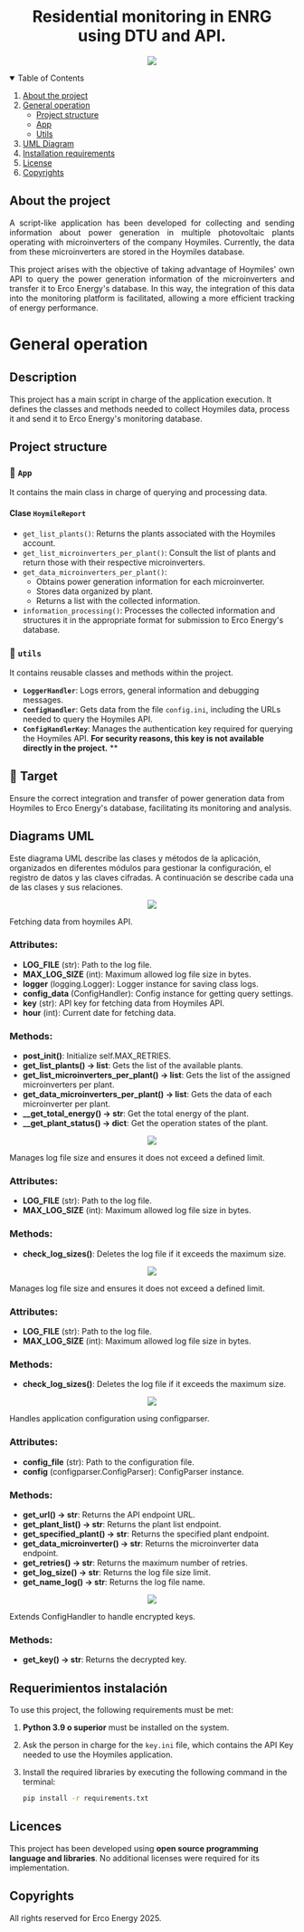 <h1 align="center">Residential monitoring in ENRG using DTU and API. 
</h1>

<p align="center">
<img  align="center" src="./img/logo.png">
</p>

<!-- TABLE OF CONTENTS -->
<details open="open">
    <summary>Table of Contents</summary>
    <ol>
        <li><a href="#about-the-project">About the project</a></li>
        <li><a href="#Funcionamiento_general">General operation</a>
            <ul>
                <li><a href="#structure_project">Project structure </a></li>
                <li><a href="#app">App</a></li>
                <li><a href="#utils">Utils</a></li>
            </ul>
        </li>
        <li><a href="#diagrams"> UML Diagram 
        </a></li>
        <li><a href="#requirements">Installation requirements </a></li>
        <li><a href="#License">License</a></li>
        <li><a href="#Derechos">Copyrights</a></li>
    </ol>
</details>



<p id="about-the-project">
</p>



## About the project

<div style="text-align:justify">

A script-like application has been developed for collecting and sending information about power generation in multiple photovoltaic plants operating with microinverters of the company Hoymiles. Currently, the data from these microinverters are stored in the Hoymiles database.

This project arises with the objective of taking advantage of Hoymiles' own API to query the power generation information of the microinverters and transfer it to Erco Energy's database. In this way, the integration of this data into the monitoring platform is facilitated, allowing a more efficient tracking of energy performance.
</div>


<p id="Funcionamiento_general">
</p>

# General operation

## Description  
This project has a main script in charge of the application execution. It defines the classes and methods needed to collect Hoymiles data, process it and send it to Erco Energy's monitoring database.  


<p id="structure_project">
</p>

## Project structure

<p id="app">
</p>

### 📂 `App`  
It contains the main class in charge of querying and processing data.  

#### **Clase `HoymileReport`**  
- `get_list_plants()`: Returns the plants associated with the Hoymiles account.    
- `get_list_microinverters_per_plant()`: Consult the list of plants and return those with their respective microinverters.  
- `get_data_microinverters_per_plant()`:  
  - Obtains power generation information for each microinverter.  
  - Stores data organized by plant.   
  - Returns a list with the collected information.  
- `information_processing()`: Processes the collected information and structures it in the appropriate format for submission to Erco Energy's database.

<p id="utils">
</p>

### 📂 `utils`  
It contains reusable classes and methods within the project.  

- **`LoggerHandler`**: Logs errors, general information and debugging messages.
- **`ConfigHandler`**: Gets data from the file `config.ini`, including the URLs needed to query the Hoymiles API.  
- **`ConfigHandlerKey`**: Manages the authentication key required for querying the Hoymiles API. **For security reasons, this key is not available directly in the project.**
**  

## 📌 Target  
  
Ensure the correct integration and transfer of power generation data from Hoymiles to Erco Energy's database, facilitating its monitoring and analysis. 


<p id="diagrams" >
    
</p>

## Diagrams UML

Este diagrama UML describe las clases y métodos de la aplicación, organizados en diferentes módulos para gestionar la configuración, el registro de datos y las claves cifradas. A continuación se describe cada una de las clases y sus relaciones.


<p align="center">
<img  align="center" src="./img/report.png">
</p>

Fetching data from hoymiles API.

### Attributes:
- **LOG_FILE** (str): Path to the log file.
- **MAX_LOG_SIZE** (int): Maximum allowed log file size in bytes.
- **logger** (logging.Logger): Logger instance for saving class logs.
- **config_data** (ConfigHandler): Config instance for getting query settings.
- **key** (str): API key for fetching data from Hoymiles API.
- **hour** (int): Current date for fetching data.

### Methods:
- **__post_init__()**: Initialize self.MAX_RETRIES.
- **get_list_plants() -> list**: Gets the list of the available plants.
- **get_list_microinverters_per_plant() -> list**: Gets the list of the assigned microinverters per plant.
- **get_data_microinverters_per_plant() -> list**: Gets the data of each microinverter per plant.
- **__get_total_energy() -> str**: Get the total energy of the plant.
- **__get_plant_status() -> dict**: Get the operation states of the plant.


<p align="center">
<img  align="center" src="./img/helper.png">
</p>

Manages log file size and ensures it does not exceed a defined limit.

### Attributes:
- **LOG_FILE** (str): Path to the log file.
- **MAX_LOG_SIZE** (int): Maximum allowed log file size in bytes.

### Methods:
- **check_log_sizes()**: Deletes the log file if it exceeds the maximum size.





<p align="center">
<img  align="center" src="./img/logger.png">
</p>


Manages log file size and ensures it does not exceed a defined limit.

### Attributes:
- **LOG_FILE** (str): Path to the log file.
- **MAX_LOG_SIZE** (int): Maximum allowed log file size in bytes.

### Methods:
- **check_log_sizes()**: Deletes the log file if it exceeds the maximum size.

<p align="center">
<img  align="center" src="./img/config.png">
</p>


Handles application configuration using configparser.

### Attributes:
- **config_file** (str): Path to the configuration file.
- **config** (configparser.ConfigParser): ConfigParser instance.

### Methods:
- **get_url() -> str**: Returns the API endpoint URL.
- **get_plant_list() -> str**: Returns the plant list endpoint.
- **get_specified_plant() -> str**: Returns the specified plant endpoint.
- **get_data_microinverter() -> str**: Returns the microinverter data endpoint.
- **get_retries() -> str**: Returns the maximum number of retries.
- **get_log_size() -> str**: Returns the log file size limit.
- **get_name_log() -> str**: Returns the log file name.

<p align="center">
<img  align="center" src="./img/key.png">
</p>

Extends ConfigHandler to handle encrypted keys.

### Methods:
- **get_key() -> str**: Returns the decrypted key.



<p id="requirements" >
    
</p>

## Requerimientos instalación
To use this project, the following requirements must be met: 

1. **Python 3.9 o superior** must be installed on the system.    
2. Ask the person in charge for the `key.ini` file, which contains the API Key needed to use the Hoymiles application.  
3. Install the required libraries by executing the following command in the terminal:  

   ```sh
   pip install -r requirements.txt


<p id="License">
</p>

## Licences

This project has been developed using **open source programming language and libraries**. No additional licenses were required for its implementation.  

<p id="Derechos" >
    
</p>

## Copyrights

All rights reserved for Erco Energy 2025.
